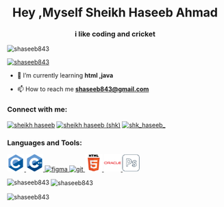 <h1 align="center">Hey ,Myself Sheikh Haseeb Ahmad</h1>
<h3 align="center">i like coding and cricket</h3>

<p align="left"> <img src="https://komarev.com/ghpvc/?username=shaseeb843&label=Profile%20views&color=0e75b6&style=flat" alt="shaseeb843" /> </p>

<p align="left"> <a href="https://github.com/ryo-ma/github-profile-trophy"><img src="https://github-profile-trophy.vercel.app/?username=shaseeb843" alt="shaseeb843" /></a> </p>

- 🌱 I’m currently learning **html ,java**

- 📫 How to reach me **shaseeb843@gmail.com**

<h3 align="left">Connect with me:</h3>
<p align="left">
<a href="https://linkedin.com/in/sheikh haseeb" target="blank"><img align="center" src="https://raw.githubusercontent.com/rahuldkjain/github-profile-readme-generator/master/src/images/icons/Social/linked-in-alt.svg" alt="sheikh haseeb" height="30" width="40" /></a>
<a href="https://fb.com/sheikh haseeb (shk)" target="blank"><img align="center" src="https://raw.githubusercontent.com/rahuldkjain/github-profile-readme-generator/master/src/images/icons/Social/facebook.svg" alt="sheikh haseeb (shk)" height="30" width="40" /></a>
<a href="https://instagram.com/shk_haseeb_" target="blank"><img align="center" src="https://raw.githubusercontent.com/rahuldkjain/github-profile-readme-generator/master/src/images/icons/Social/instagram.svg" alt="shk_haseeb_" height="30" width="40" /></a>
</p>

<h3 align="left">Languages and Tools:</h3>
<p align="left"> <a href="https://www.cprogramming.com/" target="_blank" rel="noreferrer"> <img src="https://raw.githubusercontent.com/devicons/devicon/master/icons/c/c-original.svg" alt="c" width="40" height="40"/> </a> <a href="https://www.w3schools.com/cpp/" target="_blank" rel="noreferrer"> <img src="https://raw.githubusercontent.com/devicons/devicon/master/icons/cplusplus/cplusplus-original.svg" alt="cplusplus" width="40" height="40"/> </a> <a href="https://www.figma.com/" target="_blank" rel="noreferrer"> <img src="https://www.vectorlogo.zone/logos/figma/figma-icon.svg" alt="figma" width="40" height="40"/> </a> <a href="https://git-scm.com/" target="_blank" rel="noreferrer"> <img src="https://www.vectorlogo.zone/logos/git-scm/git-scm-icon.svg" alt="git" width="40" height="40"/> </a> <a href="https://www.w3.org/html/" target="_blank" rel="noreferrer"> <img src="https://raw.githubusercontent.com/devicons/devicon/master/icons/html5/html5-original-wordmark.svg" alt="html5" width="40" height="40"/> </a> <a href="https://www.oracle.com/" target="_blank" rel="noreferrer"> <img src="https://raw.githubusercontent.com/devicons/devicon/master/icons/oracle/oracle-original.svg" alt="oracle" width="40" height="40"/> </a> <a href="https://www.photoshop.com/en" target="_blank" rel="noreferrer"> <img src="https://raw.githubusercontent.com/devicons/devicon/master/icons/photoshop/photoshop-line.svg" alt="photoshop" width="40" height="40"/> </a> </p>

<p><img align="left" src="https://github-readme-stats.vercel.app/api/top-langs?username=shaseeb843&show_icons=true&locale=en&layout=compact" alt="shaseeb843" /></p>

<p>&nbsp;<img align="center" src="https://github-readme-stats.vercel.app/api?username=shaseeb843&show_icons=true&locale=en" alt="shaseeb843" /></p>

<p><img align="center" src="https://github-readme-streak-stats.herokuapp.com/?user=shaseeb843&" alt="shaseeb843" /></p>
